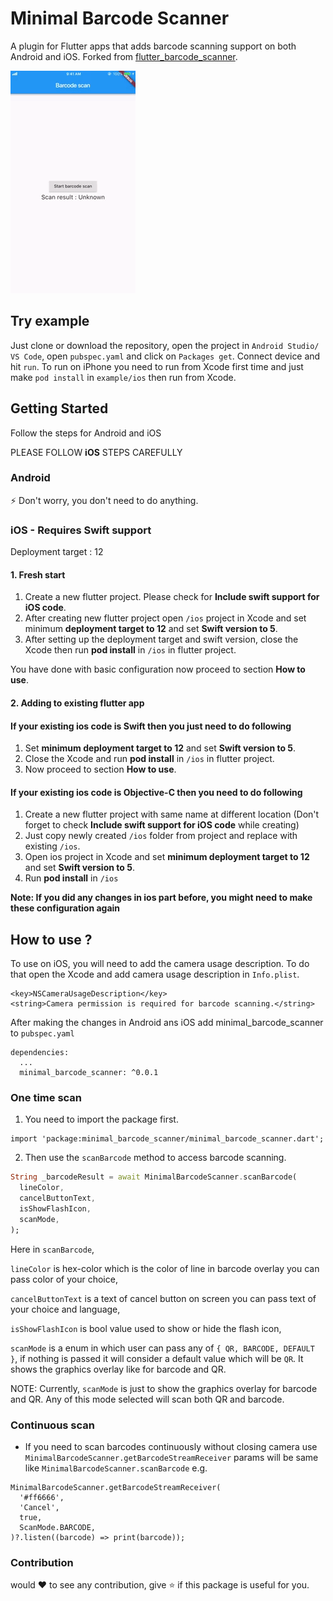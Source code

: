 # Minimal Barcode Scanner

A plugin for Flutter apps that adds barcode scanning support on both Android and iOS. Forked from [flutter_barcode_scanner](https://github.com/AmolGangadhare/flutter_barcode_scanner).

<!-- TODO: Add pub dev -->
<!-- [![pub package](https://img.shields.io/pub/v/minimal_barcode_scanner.svg)](https://pub.dartlang.org/packages/minimal_barcode_scanner) -->

![Demo gif](https://github.com/AmolGangadhare/MyProfileRepo/blob/master/flutter_barcode_scanning_demo.gif "Demo")

## Try example

Just clone or download the repository, open the project in `Android Studio/ VS Code`, open `pubspec.yaml` and click on `Packages get`.
Connect device and hit `run`.
To run on iPhone you need to run from Xcode first time and just make `pod install` in `example/ios` then run from Xcode.

## Getting Started

Follow the steps for Android and iOS

PLEASE FOLLOW **iOS** STEPS CAREFULLY

### Android

:zap:  Don't worry, you don't need to do anything.

### iOS - Requires Swift support

Deployment target : 12

#### 1. Fresh start

 1. Create a new flutter project. Please check for **Include swift support for iOS code**.
 2. After creating new flutter project open `/ios` project in Xcode and set minimum **deployment target to 12**
    and set **Swift version to 5**.
 3. After setting up the deployment target and swift version, close the Xcode then run **pod install** in `/ios` in flutter project.

 You have done with basic configuration now proceed to section **How to use**.

#### 2. Adding to existing flutter app

#### If your existing ios code is **Swift** then you just need to do following

  1. Set **minimum deployment target to 12** and set **Swift version to 5**.
  2. Close the Xcode and run **pod install** in `/ios` in flutter project.
  3. Now proceed to section **How to use**.

#### If your existing ios code is **Objective-C** then you need to do following

  1. Create a new flutter project with same name at different location (Don't forget to check **Include swift support for iOS code** while creating)
  2. Just copy newly created `/ios` folder from project and replace with existing `/ios`.
  3. Open ios project in Xcode and set **minimum deployment target to 12** and set **Swift version to 5**.
  4. Run **pod install** in `/ios`

**Note: If you did any changes in ios part before, you might need to make these configuration again**

## How to use ?

To use on iOS, you will need to add the camera usage description.
To do that open the Xcode and add camera usage description in `Info.plist`.

```
<key>NSCameraUsageDescription</key>
<string>Camera permission is required for barcode scanning.</string>
```

After making the changes in Android ans iOS add minimal_barcode_scanner to `pubspec.yaml`
```
dependencies:
  ...
  minimal_barcode_scanner: ^0.0.1
```

### One time scan

1. You need to import the package first.

```
import 'package:minimal_barcode_scanner/minimal_barcode_scanner.dart';
```

2. Then use the `scanBarcode` method to access barcode scanning.

```dart
String _barcodeResult = await MinimalBarcodeScanner.scanBarcode(
  lineColor,
  cancelButtonText,
  isShowFlashIcon,
  scanMode,
);
```

Here in `scanBarcode`,

 `lineColor` is hex-color which is the color of line in barcode overlay you can pass color of your choice,

 `cancelButtonText` is a text of cancel button on screen you can pass text of your choice and language,

 `isShowFlashIcon` is bool value used to show or hide the flash icon,

 `scanMode` is a enum in which user can pass any of `{ QR, BARCODE, DEFAULT }`, if nothing is passed it will consider a default value which will be `QR`.
 It shows the graphics overlay like for barcode and QR.

 NOTE: Currently, `scanMode` is just to show the graphics overlay for barcode and QR. Any of this mode selected will scan both QR and barcode. 

### Continuous scan

* If you need to scan barcodes continuously without closing camera use `MinimalBarcodeScanner.getBarcodeStreamReceiver`
params will be same like `MinimalBarcodeScanner.scanBarcode`
e.g.

```
MinimalBarcodeScanner.getBarcodeStreamReceiver(
  '#ff6666',
  'Cancel',
  true,
  ScanMode.BARCODE,
)?.listen((barcode) => print(barcode));
```

### Contribution

would :heart: to see any contribution, give :star: if this package is useful for you.
